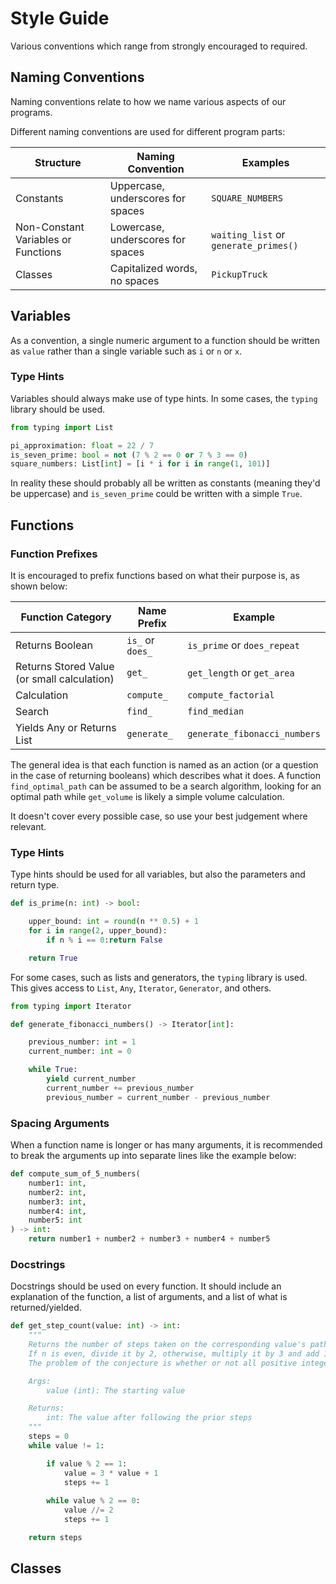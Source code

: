 # Style Guide

Various conventions which range from strongly encouraged to required.

## Naming Conventions

Naming conventions relate to how we name various aspects of our programs.

Different naming conventions are used for different program parts:

|Structure|Naming Convention|Examples|
|---|---|---|
|Constants|Uppercase, underscores for spaces|`SQUARE_NUMBERS`|
|Non-Constant Variables or Functions|Lowercase, underscores for spaces|`waiting_list` or `generate_primes()`|
|Classes|Capitalized words, no spaces|`PickupTruck`|

## Variables

As a convention, a single numeric argument to a function should be written as `value` rather than a single variable such as `i` or `n` or `x`.

### Type Hints

Variables should always make use of type hints.  In some cases, the `typing` library should be used.

```py
from typing import List

pi_approximation: float = 22 / 7
is_seven_prime: bool = not (7 % 2 == 0 or 7 % 3 == 0)
square_numbers: List[int] = [i * i for i in range(1, 101)]
```

In reality these should probably all be written as constants (meaning they'd be uppercase) and `is_seven_prime` could be written with a simple `True`.

## Functions

### Function Prefixes

It is encouraged to prefix functions based on what their purpose is, as shown below:

|Function Category|Name Prefix|Example|
|---|---|---|
|Returns Boolean|`is_` or `does_`|`is_prime` or `does_repeat`|
|Returns Stored Value (or small calculation)|`get_`|`get_length` or `get_area`|
|Calculation|`compute_`|`compute_factorial`|
|Search|`find_`|`find_median`|
|Yields Any or Returns List|`generate_`|`generate_fibonacci_numbers`|

The general idea is that each function is named as an action (or a question in the case of returning booleans) which describes what it does.  A function `find_optimal_path` can be assumed to be a search algorithm, looking for an optimal path while `get_volume` is likely a simple volume calculation.

It doesn't cover every possible case, so use your best judgement where relevant.

### Type Hints

Type hints should be used for all variables, but also the parameters and return type.

```py
def is_prime(n: int) -> bool:

	upper_bound: int = round(n ** 0.5) + 1
	for i in range(2, upper_bound):
		if n % i == 0:return False

	return True
```

For some cases, such as lists and generators, the `typing` library is used.  This gives access to `List`, `Any`, `Iterator`, `Generator`, and others.

```py
from typing import Iterator

def generate_fibonacci_numbers() -> Iterator[int]:

	previous_number: int = 1
	current_number: int = 0

	while True:
		yield current_number
		current_number += previous_number
		previous_number = current_number - previous_number
```

### Spacing Arguments

When a function name is longer or has many arguments, it is recommended to break the arguments up into separate lines like the example below:

```py
def compute_sum_of_5_numbers(
	number1: int,
	number2: int,
	number3: int,
	number4: int,
	number5: int
) -> int:
	return number1 + number2 + number3 + number4 + number5
```

### Docstrings

Docstrings should be used on every function.  It should include an explanation of the function, a list of arguments, and a list of what is returned/yielded.

```py
def get_step_count(value: int) -> int:
	"""
	Returns the number of steps taken on the corresponding value's path following the steps of the Collatz Conjecture to reach 1.
	If n is even, divide it by 2, otherwise, multiply it by 3 and add 1.
	The problem of the conjecture is whether or not all positive integers eventually reach 1.

	Args:
		value (int): The starting value

	Returns:
		int: The value after following the prior steps
	"""
	steps = 0
	while value != 1:

		if value % 2 == 1:
			value = 3 * value + 1
			steps += 1
		
		while value % 2 == 0:
			value //= 2
			steps += 1

	return steps
```

## Classes